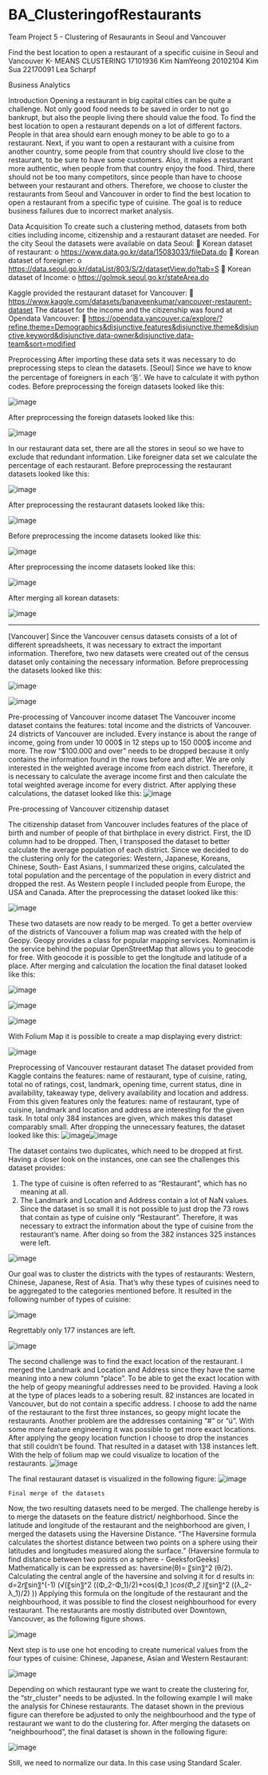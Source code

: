 # BA_ClusteringofRestaurants
 Team Project 5 - Clustering of Resaurants in Seoul and Vancouver

Find the best location to open a restaurant of a specific cuisine in Seoul and Vancouver
K- MEANS CLUSTERING
17101936 Kim NamYeong
20102104 Kim Sua
22170091 Lea Scharpf 

  Business Analytics 


Introduction
Opening a restaurant in big capital cities can be quite a challenge. Not only good food needs to be saved in order to not go bankrupt, but also the people living there should value the food. To find the best location to open a restaurant depends on a lot of different factors. People in that area should earn enough money to be able to go to a restaurant. Next, if you want to open a restaurant with a cuisine from another country, some people from that country should live close to the restaurant, to be sure to have some customers. Also, it makes a restaurant more authentic, when people from that country enjoy the food. Third, there should not be too many competitors, since people than have to choose between your restaurant and others.
Therefore, we choose to cluster the restaurants from Seoul and Vancouver in order to find the best location to open a restaurant from a specific type of cuisine. The goal is to reduce business failures due to incorrect market analysis. 

Data Acquisition
To create such a clustering method, datasets from both cities including income, citizenship and a restaurant dataset are needed.
For the city Seoul the datasets were available on data Seoul:
	Korean dataset of restaurant: 
o	https://www.data.go.kr/data/15083033/fileData.do
	 Korean dataset of foreigner:
o	https://data.seoul.go.kr/dataList/803/S/2/datasetView.do?tab=S 
	Korean dataset of Income:
o	https://golmok.seoul.go.kr/stateArea.do

Kaggle provided the restaurant dataset for Vancouver: 
	https://www.kaggle.com/datasets/banaveenkumar/vancouver-restaurent-dataset
The dataset for the income and the citizenship was found at Opendata Vancouver:
	https://opendata.vancouver.ca/explore/?refine.theme=Demographics&disjunctive.features&disjunctive.theme&disjunctive.keyword&disjunctive.data-owner&disjunctive.data-team&sort=modified





Preprocessing
After importing these data sets it was necessary to do preprocessing steps to clean the datasets.
[Seoul]
Since we have to know the percentage of foreigners in each ‘동’. 
We have to calculate it with python codes.
Before preprocessing the foreign datasets looked like this:

![image](https://user-images.githubusercontent.com/40350018/205353920-d579c353-e422-4f8f-be84-95fa1acd248f.png)

After preprocessing the foreign datasets looked like this:

![image](https://user-images.githubusercontent.com/40350018/205353943-3f6a9d7c-0e73-4ad5-9cc8-f4ecc4e42cb1.png)

In our restaurant data set, there are all the stores in seoul so we have to exclude that redundant information.
Like foreigner data set we calculate the percentage of each restaurant.
Before preprocessing the restaurant datasets looked like this:

![image](https://user-images.githubusercontent.com/40350018/205353974-2410f2ab-d08a-46e8-9cec-f7ff7d5c3c69.png)

After preprocessing the restaurant datasets looked like this:

![image](https://user-images.githubusercontent.com/40350018/205354034-907e3ac2-c481-414a-8a35-3cce8fff8483.png)

Before preprocessing the income datasets looked like this:

![image](https://user-images.githubusercontent.com/40350018/205354077-70f9d5a6-eacb-482f-a008-a9ac58218721.png)

After preprocessing the income datasets looked like this:

![image](https://user-images.githubusercontent.com/40350018/205354108-1ec875bd-9538-4e03-8f37-b50537eb52c0.png)

After merging all korean datasets:

![image](https://user-images.githubusercontent.com/40350018/205354136-e7714d46-fb4f-4c77-bcdb-47f1ad05f59f.png)


-------------------------------------------------------------------------------------------------------------------------
[Vancouver]
Since the Vancouver census datasets consists of a lot of different spreadsheets, it was necessary to extract the important information. Therefore, two new datasets were created out of the census dataset only containing the necessary information.
Before preprocessing the datasets looked like this:

![image](https://user-images.githubusercontent.com/40350018/205354185-2a36a11c-de8e-427a-9859-7b0f13a397f1.png)


![image](https://user-images.githubusercontent.com/40350018/205354196-690e761d-b002-4aa8-a47f-de5fa3ba82c2.png)

Pre-processing of Vancouver income dataset
The Vancouver income dataset contains the features: total income and the districts of Vancouver.  24 districts of Vancouver are included. Every instance is about the range of income, going from under 10 000$ in 12 steps up to 150 000$ income and more.
The row “$100.000 and over” needs to be dropped because it only contains the information found in the rows before and after.
We are only interested in the weighted average income from each district. Therefore, it is necessary to calculate the average income first and then calculate the total weighted average income for every district.
After applying these calculations, the dataset looked like this:
![image](https://user-images.githubusercontent.com/40350018/205354228-913e9a9a-fa23-4b0c-b82d-ee1b9d39e505.png)

Pre-processing of Vancouver citizenship dataset

The citizenship dataset from Vancouver includes features of the place of birth and number of people of that birthplace in every district.
First, the ID column had to be dropped.
Then, I transposed the dataset to better calculate the average population of each district. Since we decided to do the clustering only for the categories: Western, Japanese, Koreans, Chinese, South- East Asians, I summarized these origins, calculated the total population and the percentage of the population in every district and dropped the rest. As Western people I included people from Europe, the USA and Canada. After the preprocessing the dataset looked like this:

![image](https://user-images.githubusercontent.com/40350018/205354274-b597bbae-7721-440e-a1bc-ffae5d4fcbd7.png)

These two datasets are now ready to be merged.
To get a better overview of the districts of Vancouver a folium map was created with the help of Geopy. Geopy provides a class for popular mapping services. Nominatim is the service behind the popular OpenStreetMap that allows you to geocode for free. With geocode it is possible to get the longitude and latitude of a place. After merging and calculation the location the final dataset looked like this:

![image](https://user-images.githubusercontent.com/40350018/205354291-30515002-c397-43b2-bc27-da5217e6d9d2.png)

![image](https://user-images.githubusercontent.com/40350018/205354304-051a32b1-fa46-4d6b-9043-8b5034eba89d.png)

![image](https://user-images.githubusercontent.com/40350018/205354316-ca7bcc97-ea0f-43c8-8ad5-2ebc961b98f6.png)

With Folium Map it is possible to create a map displaying every district:

![image](https://user-images.githubusercontent.com/40350018/205354336-d3848f33-324c-4841-b9f4-6a7eff393f48.png)


Preprocessing of Vancouver restaurant dataset
The dataset provided from Kaggle contains the features: name of restaurant, type of cuisine, rating, total no of ratings, cost, landmark, opening time, current status, dine in availability, takeaway type, delivery availability and location and address. From this given features only the features: name of restaurant, type of cuisine, landmark and location and address are interesting for the given task.
In total only 384 instances are given, which makes this dataset comparably small. 
After dropping the unnecessary features, the dataset looked like this:
![image](https://user-images.githubusercontent.com/40350018/205354383-7c7c1c26-7504-4b5b-9b01-55a0c3b5f199.png)![image](https://user-images.githubusercontent.com/40350018/205354395-94029c66-62ba-4262-abd5-d7a1cb3414b7.png)


The dataset contains two duplicates, which need to be dropped at first.
Having a closer look on the instances, one can see the challenges this dataset provides:
1.	The type of cuisine is often referred to as “Restaurant”, which has no meaning at all.
2.	The Landmark and Location and Address contain a lot of NaN values. 
Since the dataset is so small it is not possible to just drop the 73 rows that contain as type of cuisine only “Restaurant”.  Therefore, it was necessary to extract the information about the type of cuisine from the restaurant’s name. After doing so from the 382 instances 325 instances were left.

![image](https://user-images.githubusercontent.com/40350018/205354422-b43f2079-1f1c-4ec6-96b6-cbb7db1a7222.png)

Our goal was to cluster the districts with the types of restaurants: Western, Chinese, Japanese, Rest of Asia. That’s why these types of cuisines need to be aggregated to the categories mentioned before. It resulted in the following number of types of cuisine:

![image](https://user-images.githubusercontent.com/40350018/205354605-48b5d33d-bff2-4c86-932d-382f95023c7a.png)

Regrettably only 177 instances are left.

![image](https://user-images.githubusercontent.com/40350018/205354624-3716d4d8-7bb6-4d39-9f1d-08821468e50c.png)

The second challenge was to find the exact location of the restaurant. I merged the Landmark and Location and Address since they have the same meaning into a new column “place”. To be able to get the exact location with the help of geopy meaningful addresses need to be provided. Having a look at the type of places leads to a sobering result. 82 instances are located in Vancouver, but do not contain a specific address. I choose to add the name of the restaurant to the first three instances, so geopy might locate the restaurants. Another problem are the addresses containing “#” or “ú”. With some more feature engineering it was possible to get more exact locations. After applying the geopy location function I choose to drop the instances that still couldn’t be found. That resulted in a dataset with 138 instances left. With the help of folium map we could visualize to location of the restaurants.
![image](https://user-images.githubusercontent.com/40350018/205354640-ab72325f-1fda-43d7-8eca-d5a0d109b137.png)

The final restaurant dataset is visualized in the following figure:
![image](https://user-images.githubusercontent.com/40350018/205354666-6f6c749a-edad-42a0-9061-a0b98a4de006.png)

	Final merge of the datasets
Now, the two resulting datasets need to be merged. The challenge hereby is to merge the datasets on the feature district/ neighborhood. Since the latitude and longitude of the restaurant and the neighborhood are given, I merged the datasets using the Haversine Distance. 
“The Haversine formula calculates the shortest distance between two points on a sphere using their latitudes and longitudes measured along the surface.” (Haversine formula to find distance between two points on a sphere - GeeksforGeeks) Mathematically is can be expressed as:  haversine(θ)= 〖sin〗^2 (θ/2). Calculating the central angle of the haversine and solving it for d results in: 
d=2*r*〖sin〗^(-1) (√(〖sin〗^2 ((Φ_2-Φ_1)/2)+cos⁡(Φ_1 )*cos⁡(Φ_2 )*〖sin〗^2 ((λ_2-λ_1)/2) ))
Applying this formula on the longitude of the restaurant and the neighbourhood, it was possible to find the closest neighbourhood for every restaurant.
The restaurants are mostly distributed over Downtown, Vancouver, as the following figure shows.

![image](https://user-images.githubusercontent.com/40350018/205354713-c3c25feb-185f-4870-90ff-33fb5819e5e2.png)

Next step is to use one hot encoding to create numerical values from the four types of cuisine: Chinese, Japanese, Asian and Western Restaurant:

![image](https://user-images.githubusercontent.com/40350018/205354726-949ea026-61f7-401c-95ba-71ae1ff8b260.png)

Depending on which restaurant type we want to create the clustering for, the “str_cluster” needs to be adjusted. 
In the following example I will make the analysis for Chinese restaurants. The dataset shown in the previous figure can therefore be adjusted to only the neighbourhood and the type of restaurant we want to do the clustering for.
After merging the datasets on “neighbourhood”, the final dataset is shown in the following figure:

![image](https://user-images.githubusercontent.com/40350018/205354745-94d18b64-4ed1-496c-92fb-8eae8c3e4541.png)

Still, we need to normalize our data. In this case using Standard Scaler.




  
